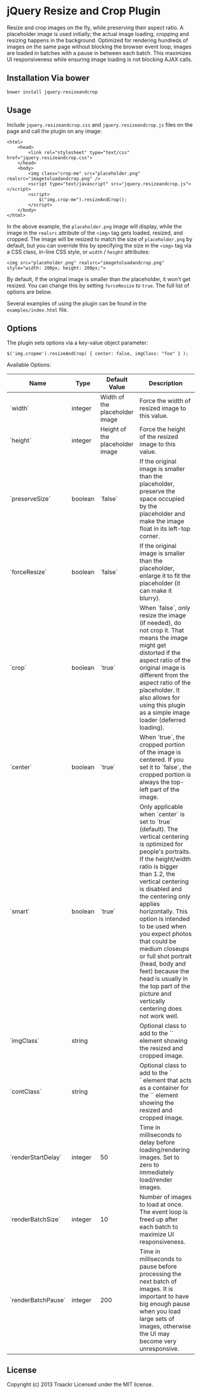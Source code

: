 # jQuery Resize and Crop Plugin

Resize and crop images on the fly, while preserving their aspect ratio. A placeholder image is used initially; the
actual image loading, cropping and resizing happens in the background. Optimized for rendering hundreds of images on
the same page without blocking the browser event loop; images are loaded in batches with a pause in between each batch.
This maximizes UI responsiveness while ensuring image loading is not blocking AJAX calls.

## Installation Via bower

	bower install jquery-resizeandcrop

## Usage

Include `jquery.resizeandcrop.css` and `jquery.resizeandcrop.js` files on the page and call the plugin on any image:

	<html>
		<head>
			<link rel="stylesheet" type="text/css" href="jquery.resizeandcrop.css">
		</head>
		<body>
			<img class="crop-me" src="placeholder.png" realsrc="imagetoloadandcrop.png" />
			<script type="text/javascript" src="jquery.resizeandcrop.js"></script>
			<script>
				$("img.crop-me").resizeAndCrop();
			</script>
		</body>
	</html>

In the above example, the `placeholder.png` image will display, while the image in the `realsrc` attribute of the `<img>`
tag gets loaded, resized, and cropped. The image will be resized to match the size of `placeholder.png` by default, but
you can override this by specifying the size in the `<img>` tag via a CSS class, in-line CSS style, or `width` / `height`
attributes:

	<img src="placeholder.png" realsrc="imagetoloadandcrop.png" style="width: 200px; height: 200px;">

By default, if the original image is smaller than the placeholder, it won't get resized. You can change this by setting
`forceResize` to `true`. The full list of options are below.

Several examples of using the plugin can be found in the `examples/index.html` file.

## Options

The plugin sets options via a key-value object parameter:

	$('img.cropme').resizeAndCrop( { center: false, imgClass: "foo" } );


Available Options:

<table>
	<thead>
		<tr>
			<th>Name</th>
			<th>Type</th>
			<th>Default Value</th>
			<th>Description</th>
		</tr>
	</thead>
	<tbody>
		<tr>
			<td>`width`</td>
			<td>integer</td>
			<td>Width of the placeholder image</td>
			<td>Force the width of resized image to this value.</td>
		</tr>
		<tr>
			<td>`height`</td>
			<td>integer</td>
			<td>Height of the placeholder image</td>
			<td>Force the height of the resized image to this value.</td>
		</tr>
		<tr>
			<td>`preserveSize`</td>
			<td>boolean</td>
			<td>`false`</td>
			<td>If the original image is smaller than the placeholder, preserve the space occupied by the placeholder
			and make the image float in its left-top corner.</td>
		</tr>
		<tr>
			<td>`forceResize`</td>
			<td>boolean</td>
			<td>`false`</td>
			<td>If the original image is smaller than the placeholder, enlarge it to fit the placeholder (it can make
			it blurry).</td>
		</tr>
		<tr>
			<td>`crop`</td>
			<td>boolean</td>
			<td>`true`</td>
			<td>When `false`, only resize the image (if needed), do not crop it. That means the image might get
			distorted if the aspect ratio of the original image is different from the aspect ratio of the placeholder.
			It also allows for using this plugin as a simple image loader (deferred loading).</td>
		</tr>
		<tr>
			<td>`center`</td>
			<td>boolean</td>
			<td>`true`</td>
			<td>When `true`, the cropped portion of the image is centered. If you set it to `false`, the cropped portion
			is always the top-left part of the image.</td>
		</tr>
		<tr>
			<td>`smart`</td>
			<td>boolean</td>
			<td>`true`</td>
			<td>Only applicable when `center` is set to `true` (default). The vertical centering is optimized for
			people's portraits. If the height/width ratio is bigger than 1.2, the vertical centering is disabled and
			the centering only applies horizontally. This option is intended to be used when you expect photos that
			could be medium closeups or full shot portrait (head, body and feet) because the head is usually in the top
			part of the picture and vertically centering does not work well.</td>
		</tr>
		<tr>
			<td>`imgClass`</td>
			<td>string</td>
			<td></td>
			<td>Optional class to add to the `<img>` element showing the resized and cropped image.</td>
		</tr>
		<tr>
			<td>`contClass`</td>
			<td>string</td>
			<td></td>
			<td>Optional class to add to the `<div>` element that acts as a container for the `<img>` element showing the resized and cropped image.</td>
		</tr>
		<tr>
			<td>`renderStartDelay`</td>
			<td>integer</td>
			<td>50</td>
			<td>Time in milliseconds to delay before loading/rendering images. Set to zero to immediately load/render images.</td>
		</tr>
		<tr>
			<td>`renderBatchSize`</td>
			<td>integer</td>
			<td>10</td>
			<td>Number of images to load at once. The event loop is freed up after each batch to maximize UI responsiveness.</td>
		</tr>
		<tr>
			<td>`renderBatchPause`</td>
			<td>integer</td>
			<td>200</td>
			<td>Time in milliseconds to pause before processing the next batch of images. It is important to have big
			enough pause when you load large sets of images, otherwise the UI may become very unresponsive.</td>
		</tr>
	</tbody>
</table>

## License

Copyright (c) 2013 Traackr Licensed under the MIT license.